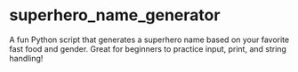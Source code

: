 # superhero_name_generator
A fun Python script that generates a superhero name based on your favorite fast food and gender. Great for beginners to practice input, print, and string handling!
